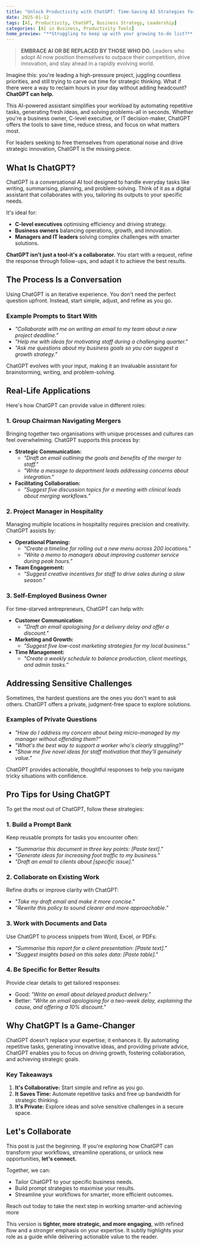 ```yaml
---
title: "Unlock Productivity with ChatGPT: Time-Saving AI Strategies for Busy Professionals and Business Owners"
date: 2025-01-12
tags: [AI, Productivity, ChatGPT, Business Strategy, Leadership]
categories: [AI in Business, Productivity Tools]
home_preview: "**Struggling to keep up with your growing to-do list?** ChatGPT is the AI-powered assistant transforming the way leaders and professionals work. From streamlining operations to freeing up time for strategic decisions, it's your key to smarter, faster productivity. Learn how to use ChatGPT for tasks, planning, and innovation-and unlock your business's full potential."
---
```


> **EMBRACE AI OR BE REPLACED BY THOSE WHO DO.** Leaders who adopt AI now position themselves to outpace their competition, drive innovation, and stay ahead in a rapidly evolving world.

Imagine this: you're leading a high-pressure project, juggling countless priorities, and still trying to carve out time for strategic thinking. What if there were a way to reclaim hours in your day without adding headcount? **ChatGPT can help.**

This AI-powered assistant simplifies your workload by automating repetitive tasks, generating fresh ideas, and solving problems-all in seconds. Whether you're a business owner, C-level executive, or IT decision-maker, ChatGPT offers the tools to save time, reduce stress, and focus on what matters most.

For leaders seeking to free themselves from operational noise and drive strategic innovation, ChatGPT is the missing piece.

## What Is ChatGPT?

ChatGPT is a conversational AI tool designed to handle everyday tasks like writing, summarising, planning, and problem-solving. Think of it as a digital assistant that collaborates with you, tailoring its outputs to your specific needs.

It's ideal for:

- **C-level executives** optimising efficiency and driving strategy.
- **Business owners** balancing operations, growth, and innovation.
- **Managers and IT leaders** solving complex challenges with smarter solutions.

**ChatGPT isn't just a tool-it's a collaborator.** You start with a request, refine the response through follow-ups, and adapt it to achieve the best results.

## The Process Is a Conversation

Using ChatGPT is an iterative experience. You don't need the perfect question upfront. Instead, start simple, adjust, and refine as you go.

### Example Prompts to Start With

- *"Collaborate with me on writing an email to my team about a new project deadline."*
- *"Help me with ideas for motivating staff during a challenging quarter."*
- *"Ask me questions about my business goals so you can suggest a growth strategy."*

ChatGPT evolves with your input, making it an invaluable assistant for brainstorming, writing, and problem-solving.

## Real-Life Applications

Here's how ChatGPT can provide value in different roles:

### 1. **Group Chairman Navigating Mergers**

Bringing together two organisations with unique processes and cultures can feel overwhelming. ChatGPT supports this process by:

- **Strategic Communication:**
  - *"Draft an email outlining the goals and benefits of the merger to staff."*
  - *"Write a message to department leads addressing concerns about integration."*
- **Facilitating Collaboration:**
  - *"Suggest five discussion topics for a meeting with clinical leads about merging workflows."*

### 2. **Project Manager in Hospitality**

Managing multiple locations in hospitality requires precision and creativity. ChatGPT assists by:

- **Operational Planning:**
  - *"Create a timeline for rolling out a new menu across 200 locations."*
  - *"Write a memo to managers about improving customer service during peak hours."*
- **Team Engagement:**
  - *"Suggest creative incentives for staff to drive sales during a slow season."*

### 3. **Self-Employed Business Owner**

For time-starved entrepreneurs, ChatGPT can help with:

- **Customer Communication:**
  - *"Draft an email apologising for a delivery delay and offer a discount."*
- **Marketing and Growth:**
  - *"Suggest five low-cost marketing strategies for my local business."*
- **Time Management:**
  - *"Create a weekly schedule to balance production, client meetings, and admin tasks."*

## Addressing Sensitive Challenges

Sometimes, the hardest questions are the ones you don't want to ask others. ChatGPT offers a private, judgment-free space to explore solutions.

### Examples of Private Questions

- *"How do I address my concern about being micro-managed by my manager without offending them?"*
- *"What's the best way to support a worker who's clearly struggling?"*
- *"Show me five novel ideas for staff motivation that they'll genuinely value."*

ChatGPT provides actionable, thoughtful responses to help you navigate tricky situations with confidence.

## Pro Tips for Using ChatGPT

To get the most out of ChatGPT, follow these strategies:

### 1. Build a Prompt Bank

Keep reusable prompts for tasks you encounter often:

- *"Summarise this document in three key points: [Paste text]."*
- *"Generate ideas for increasing foot traffic to my business."*
- *"Draft an email to clients about [specific issue]."*

### 2. Collaborate on Existing Work

Refine drafts or improve clarity with ChatGPT:

- *"Take my draft email and make it more concise."*
- *"Rewrite this policy to sound clearer and more approachable."*

### 3. Work with Documents and Data

Use ChatGPT to process snippets from Word, Excel, or PDFs:

- *"Summarise this report for a client presentation: [Paste text]."*
- *"Suggest insights based on this sales data: [Paste table]."*

### 4. Be Specific for Better Results

Provide clear details to get tailored responses:

- Good: *"Write an email about delayed product delivery."*
- Better: *"Write an email apologising for a two-week delay, explaining the cause, and offering a 10% discount."*

## Why ChatGPT Is a Game-Changer

ChatGPT doesn't replace your expertise; it enhances it. By automating repetitive tasks, generating innovative ideas, and providing private advice, ChatGPT enables you to focus on driving growth, fostering collaboration, and achieving strategic goals.

### Key Takeaways

1. **It's Collaborative:** Start simple and refine as you go.
2. **It Saves Time:** Automate repetitive tasks and free up bandwidth for strategic thinking.
3. **It's Private:** Explore ideas and solve sensitive challenges in a secure space.

## Let's Collaborate

This post is just the beginning. If you're exploring how ChatGPT can transform your workflows, streamline operations, or unlock new opportunities, **let's connect.**

Together, we can:

- Tailor ChatGPT to your specific business needs.
- Build prompt strategies to maximise your results.
- Streamline your workflows for smarter, more efficient outcomes.

Reach out today to take the next step in working smarter-and achieving more

This version is **tighter, more strategic, and more engaging**, with refined flow and a stronger emphasis on your expertise. It subtly highlights your role as a guide while delivering actionable value to the reader.
